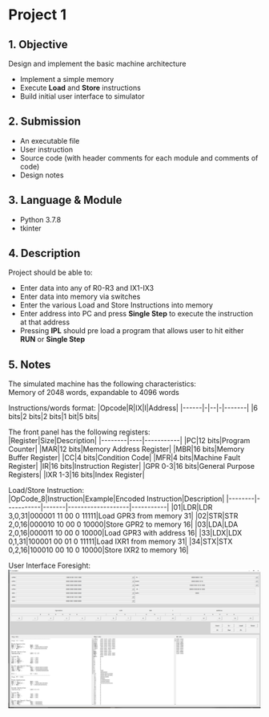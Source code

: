 # Project 1
## 1. Objective
Design and implement the basic machine architecture
 - Implement a simple memory
 - Execute **Load** and **Store** instructions
 - Build initial user interface to simulator
 
## 2. Submission
 - An executable file
 - User instruction
 - Source code (with header comments for each module and comments of code)
 - Design notes

## 3. Language & Module
- Python 3.7.8
- tkinter

## 4. Description
Project should be able to:
- Enter data into any of R0-R3 and IX1-IX3
- Enter data into memory via switches
- Enter the various Load and Store Instructions into memory
- Enter address into PC and press **Single Step** to execute the instruction at that address
- Pressing **IPL** should pre load a program that allows user to hit either **RUN** or **Single Step**

## 5. Notes
The simulated machine has the following characteristics:  
Memory of 2048 words, expandable to 4096 words

Instructions/words format:
|Opcode|R|IX|I|Address|
|------|-|--|-|-------|
|6 bits|2 bits|2 bits|1 bit|5 bits|  

The front panel has the following registers:  
|Register|Size|Description|
|--------|----|-----------|
|PC|12 bits|Program Counter|
|MAR|12 bits|Memory Address Register|
|MBR|16 bits|Memory Buffer Register|
|CC|4 bits|Condition Code|
|MFR|4 bits|Machine Fault Register|
|IR|16 bits|Instruction Register|
|GPR 0-3|16 bits|General Purpose Registers|
|IXR 1-3|16 bits|Index Register|

Load/Store Instruction:  
|OpCode_8|Instruction|Example|Encoded Instruction|Description|
|--------|-----------|-------|-------------------|-----------|
|01|LDR|LDR 3,0,31|000001 11 00 0 11111|Load GPR3 from memory 31|
|02|STR|STR 2,0,16|000010 10 00 0 10000|Store GPR2 to memory 16|
|03|LDA|LDA 2,0,16|000011 10 00 0 10000|Load GPR3 with address 16|
|33|LDX|LDX 0,1,31|100001 00 01 0 11111|Load IXR1 from memory 31|
|34|STX|STX 0,2,16|100010 00 10 0 10000|Store IXR2 to memory 16|

User Interface Foresight:
![UI](https://github.com/CS-GWU-2021/2022S_CS6461_CSA/blob/main/Homework/Project1/user%20interface.png)
